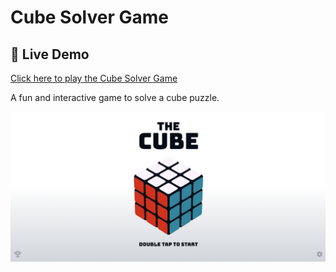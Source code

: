 # Cube Solver Game
## 🔗 Live Demo

[Click here to play the Cube Solver Game](https://riteshpatil1501.github.io/cube-solver-game/)

A fun and interactive game to solve a cube puzzle.

![Game Preview](preview.png)
